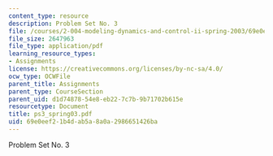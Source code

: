 ```yaml
---
content_type: resource
description: Problem Set No. 3
file: /courses/2-004-modeling-dynamics-and-control-ii-spring-2003/69e0eef21b4dab5a8a0a2986651426ba_ps3_spring03.pdf
file_size: 2647963
file_type: application/pdf
learning_resource_types:
- Assignments
license: https://creativecommons.org/licenses/by-nc-sa/4.0/
ocw_type: OCWFile
parent_title: Assignments
parent_type: CourseSection
parent_uid: d1d74878-54e8-eb22-7c7b-9b71702b615e
resourcetype: Document
title: ps3_spring03.pdf
uid: 69e0eef2-1b4d-ab5a-8a0a-2986651426ba
---
```

Problem Set No. 3